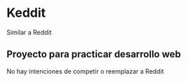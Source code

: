 # Keddit
Similar a Reddit

## Proyecto para practicar desarrollo web
No hay intenciones de competir o reemplazar a Reddit
